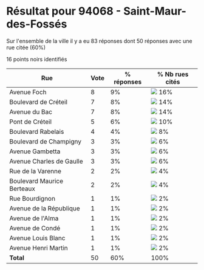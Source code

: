 # Résultat pour 94068 - Saint-Maur-des-Fossés

Sur l'ensemble de la ville il y a eu 83 réponses dont 50 réponses avec une rue citée (60%)

16 points noirs identifiés

| Rue | Vote | % réponses | % Nb rues cités|
|-----|------|------------|----------------|
| Avenue Foch | 8 | 9% | <img src="../../img/bar_16.gif" />&nbsp;16%|
| Boulevard de Créteil | 7 | 8% | <img src="../../img/bar_14.gif" />&nbsp;14%|
| Avenue du Bac | 7 | 8% | <img src="../../img/bar_14.gif" />&nbsp;14%|
| Pont de Créteil | 5 | 6% | <img src="../../img/bar_10.gif" />&nbsp;10%|
| Boulevard Rabelais | 4 | 4% | <img src="../../img/bar_8.gif" />&nbsp;8%|
| Boulevard de Champigny | 3 | 3% | <img src="../../img/bar_6.gif" />&nbsp;6%|
| Avenue Gambetta | 3 | 3% | <img src="../../img/bar_6.gif" />&nbsp;6%|
| Avenue Charles de Gaulle | 3 | 3% | <img src="../../img/bar_6.gif" />&nbsp;6%|
| Rue de la Varenne | 2 | 2% | <img src="../../img/bar_4.gif" />&nbsp;4%|
| Boulevard Maurice Berteaux | 2 | 2% | <img src="../../img/bar_4.gif" />&nbsp;4%|
| Rue Bourdignon | 1 | 1% | <img src="../../img/bar_2.gif" />&nbsp;2%|
| Avenue de la République | 1 | 1% | <img src="../../img/bar_2.gif" />&nbsp;2%|
| Avenue de l'Alma | 1 | 1% | <img src="../../img/bar_2.gif" />&nbsp;2%|
| Avenue de Condé | 1 | 1% | <img src="../../img/bar_2.gif" />&nbsp;2%|
| Avenue Louis Blanc | 1 | 1% | <img src="../../img/bar_2.gif" />&nbsp;2%|
| Avenue Henri Martin | 1 | 1% | <img src="../../img/bar_2.gif" />&nbsp;2%|
| **Total** | 50 | 60% | 100%|
